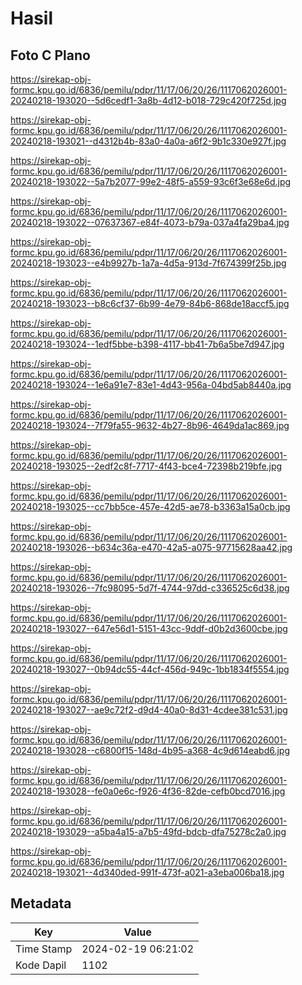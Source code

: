 # Hasil

## Foto C Plano

https://sirekap-obj-formc.kpu.go.id/6836/pemilu/pdpr/11/17/06/20/26/1117062026001-20240218-193020--5d6cedf1-3a8b-4d12-b018-729c420f725d.jpg

https://sirekap-obj-formc.kpu.go.id/6836/pemilu/pdpr/11/17/06/20/26/1117062026001-20240218-193021--d4312b4b-83a0-4a0a-a6f2-9b1c330e927f.jpg

https://sirekap-obj-formc.kpu.go.id/6836/pemilu/pdpr/11/17/06/20/26/1117062026001-20240218-193022--5a7b2077-99e2-48f5-a559-93c6f3e68e6d.jpg

https://sirekap-obj-formc.kpu.go.id/6836/pemilu/pdpr/11/17/06/20/26/1117062026001-20240218-193022--07637367-e84f-4073-b79a-037a4fa29ba4.jpg

https://sirekap-obj-formc.kpu.go.id/6836/pemilu/pdpr/11/17/06/20/26/1117062026001-20240218-193023--e4b9927b-1a7a-4d5a-913d-7f674399f25b.jpg

https://sirekap-obj-formc.kpu.go.id/6836/pemilu/pdpr/11/17/06/20/26/1117062026001-20240218-193023--b8c6cf37-6b99-4e79-84b6-868de18accf5.jpg

https://sirekap-obj-formc.kpu.go.id/6836/pemilu/pdpr/11/17/06/20/26/1117062026001-20240218-193024--1edf5bbe-b398-4117-bb41-7b6a5be7d947.jpg

https://sirekap-obj-formc.kpu.go.id/6836/pemilu/pdpr/11/17/06/20/26/1117062026001-20240218-193024--1e6a91e7-83e1-4d43-956a-04bd5ab8440a.jpg

https://sirekap-obj-formc.kpu.go.id/6836/pemilu/pdpr/11/17/06/20/26/1117062026001-20240218-193024--7f79fa55-9632-4b27-8b96-4649da1ac869.jpg

https://sirekap-obj-formc.kpu.go.id/6836/pemilu/pdpr/11/17/06/20/26/1117062026001-20240218-193025--2edf2c8f-7717-4f43-bce4-72398b219bfe.jpg

https://sirekap-obj-formc.kpu.go.id/6836/pemilu/pdpr/11/17/06/20/26/1117062026001-20240218-193025--cc7bb5ce-457e-42d5-ae78-b3363a15a0cb.jpg

https://sirekap-obj-formc.kpu.go.id/6836/pemilu/pdpr/11/17/06/20/26/1117062026001-20240218-193026--b634c36a-e470-42a5-a075-97715628aa42.jpg

https://sirekap-obj-formc.kpu.go.id/6836/pemilu/pdpr/11/17/06/20/26/1117062026001-20240218-193026--7fc98095-5d7f-4744-97dd-c336525c6d38.jpg

https://sirekap-obj-formc.kpu.go.id/6836/pemilu/pdpr/11/17/06/20/26/1117062026001-20240218-193027--647e56d1-5151-43cc-9ddf-d0b2d3600cbe.jpg

https://sirekap-obj-formc.kpu.go.id/6836/pemilu/pdpr/11/17/06/20/26/1117062026001-20240218-193027--0b94dc55-44cf-456d-949c-1bb1834f5554.jpg

https://sirekap-obj-formc.kpu.go.id/6836/pemilu/pdpr/11/17/06/20/26/1117062026001-20240218-193027--ae9c72f2-d9d4-40a0-8d31-4cdee381c531.jpg

https://sirekap-obj-formc.kpu.go.id/6836/pemilu/pdpr/11/17/06/20/26/1117062026001-20240218-193028--c6800f15-148d-4b95-a368-4c9d614eabd6.jpg

https://sirekap-obj-formc.kpu.go.id/6836/pemilu/pdpr/11/17/06/20/26/1117062026001-20240218-193028--fe0a0e6c-f926-4f36-82de-cefb0bcd7016.jpg

https://sirekap-obj-formc.kpu.go.id/6836/pemilu/pdpr/11/17/06/20/26/1117062026001-20240218-193029--a5ba4a15-a7b5-49fd-bdcb-dfa75278c2a0.jpg

https://sirekap-obj-formc.kpu.go.id/6836/pemilu/pdpr/11/17/06/20/26/1117062026001-20240218-193021--4d340ded-991f-473f-a021-a3eba006ba18.jpg


## Metadata

| Key        | Value               |
| ---------- | ------------------- |
| Time Stamp | 2024-02-19 06:21:02 |
| Kode Dapil | 1102                |



